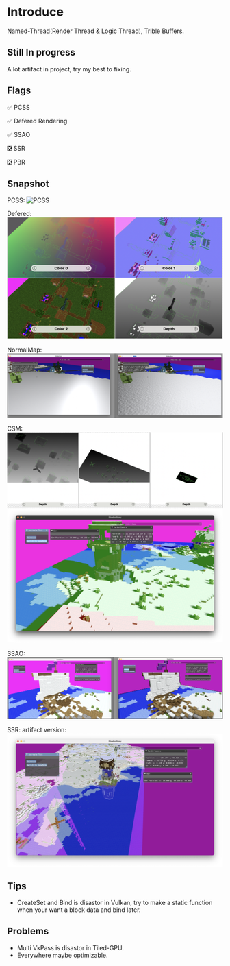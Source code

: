 # Introduce
Named-Thread(Render Thread & Logic Thread), Trible Buffers. 

## Still In progress

A lot artifact in project, try my best to fixing.

## Flags
  ✅ PCSS 

  ✅ Defered Rendering

  ✅ SSAO 

  ❎ SSR   

  ❎ PBR

## Snapshot
PCSS:
![PCSS](snapshoot/pcss/pcss.png)

Defered:
![Defered](snapshoot/defered//defered.png)

NormalMap:
![NormalMap](snapshoot/normalmap/normalmap.png)

CSM:
![Cascade Shdowmap](snapshoot/cascade_shadowmap/cascade.png)
![Cascade Shdowmap](snapshoot/cascade_shadowmap/csm.png)

SSAO:
![SSAO](snapshoot/ssao/ssao.png)

SSR:
artifact version:
![SSR](snapshoot/ssr/ssr_artifact.png)

## Tips

- CreateSet and Bind is disastor in Vulkan, try to make a static function when your want a block data and bind later.

## Problems

- Multi VkPass is disastor in Tiled-GPU.
- Everywhere maybe optimizable.